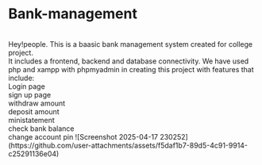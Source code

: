 # Bank-management
<br>
Hey!people. This is a baasic bank management system created for college project.
<br>
It includes a frontend, backend and database connectivity. We have used php and xampp with phpmyadmin in creating this project with features that include:
<br>
Login page
<br>
sign up page
<br>
withdraw amount
<br>
deposit amount
<br>
ministatement
<br>
check bank balance
<br>
change account pin
![Screenshot 2025-04-17 230252](https://github.com/user-attachments/assets/f5daf1b7-89d5-4c91-9914-c25291136e04)
